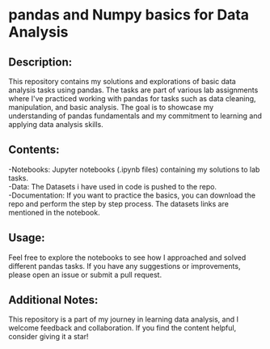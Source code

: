 <h1>pandas and Numpy basics for Data Analysis</h1>
<h2>Description:</h2><p>This repository contains my solutions and explorations of basic data analysis tasks using pandas. The tasks are part of various lab assignments where I've practiced working with pandas for tasks such as data cleaning, manipulation, and basic analysis. The goal is to showcase my understanding of pandas fundamentals and my commitment to learning and applying data analysis skills.</p>
<h2>Contents:</h2>
<p>
-Notebooks: Jupyter notebooks (.ipynb files) containing my solutions to lab tasks.<br>
-Data: The Datasets i have used in code is pushed to the repo.<br>
-Documentation: If you want to practice the basics, you can download the repo and perform the step by step process. The datasets links are mentioned in the notebook.</p>

<h2>Usage:</h2>
<p>Feel free to explore the notebooks to see how I approached and solved different pandas tasks. If you have any suggestions or improvements, please open an issue or submit a pull request. </p>
<h2>Additional Notes:</h2>
<p>This repository is a part of my journey in learning data analysis, and I welcome feedback and collaboration.
If you find the content helpful, consider giving it a star!</p>
